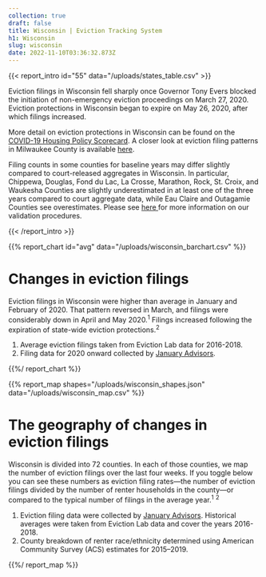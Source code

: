 ```yaml
---
collection: true
draft: false
title: Wisconsin | Eviction Tracking System
h1: Wisconsin
slug: wisconsin
date: 2022-11-10T03:36:32.873Z
---
```

{{< report_intro id="55" data="/uploads/states_table.csv" >}}

Eviction filings in Wisconsin fell sharply once Governor Tony Evers blocked the initiation of non-emergency eviction proceedings on March 27, 2020. Eviction protections in Wisconsin began to expire on May 26, 2020, after which filings increased.

More detail on eviction protections in Wisconsin can be found on the [COVID-19 Housing Policy Scorecard](https://evictionlab.org/covid-policy-scorecard/wi/). A closer look at eviction filing patterns in Milwaukee County is available [here](https://evictionlab.org/eviction-tracking/milwaukee-wi/).

Filing counts in some counties for baseline years may differ slightly compared to court-released aggregates in Wisconsin. In particular, Chippewa, Douglas, Fond du Lac, La Crosse, Marathon, Rock, St. Croix, and Waukesha Counties are slightly underestimated in at least one of the three years compared to court aggregate data, while Eau Claire and Outagamie Counties see overestimates. Please see [here ](https://evictionlab.org/eviction-tracking/methods/)for more information on our validation procedures. 

{{< /report_intro >}}


{{% report_chart id="avg" data="/uploads/wisconsin_barchart.csv" %}}



# Changes in eviction filings

Eviction filings in Wisconsin were higher than average in January and February of 2020. That pattern reversed in March, and filings were considerably down in April and May 2020.<sup>1</sup> Filings increased following the expiration of state-wide eviction protections.<sup>2</sup>

1. Average eviction filings taken from Eviction Lab data for 2016-2018. 
2. Filing data for 2020 onward collected by [January Advisors](https://www.januaryadvisors.com/).



{{%/ report_chart %}}



{{% report_map shapes="/uploads/wisconsin_shapes.json" data="/uploads/wisconsin_map.csv" %}}







# The geography of changes in eviction filings

Wisconsin is divided into 72 counties. In each of those counties, we map the number of eviction filings over the last four weeks. If you toggle below you can see these numbers as eviction filing rates—the number of eviction filings divided by the number of renter households in the county—or compared to the typical number of filings in the average year.<sup>1</sup> <sup>2</sup>

1. Eviction filing data were collected by [January Advisors](https://www.januaryadvisors.com/). Historical averages were taken from Eviction Lab data and cover the years 2016-2018.
2. County breakdown of renter race/ethnicity determined using American Community Survey (ACS) estimates for 2015–2019.







{{%/ report_map %}}